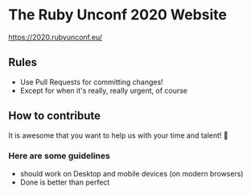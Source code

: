 # The Ruby Unconf 2020 Website

https://2020.rubyunconf.eu/

## Rules

- Use Pull Requests for committing changes!
- Except for when it's really, really urgent, of course

## How to contribute

It is awesome that you want to help us with your time and talent! :rainbow:

### Here are some guidelines

- should work on Desktop and mobile devices (on modern browsers)
- Done is better than perfect
